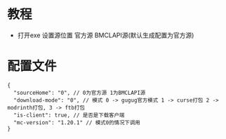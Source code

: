 # 教程

- 打开exe 设置源位置 官方源 BMCLAPI源(默认生成配置为官方源)

# 配置文件
```json5
{
  "sourceHome": "0", // 0为官方源 1为BMCLAPI源
  "download-mode": "0", // 模式 0 -> gugug官方模式 1 -> curse打包 2 -> modrinth打包, 3 -> ftb打包
  "is-client": true, // 是否是下载客户端
  "mc-version": "1.20.1" // 模式0的情况下调用
}
```